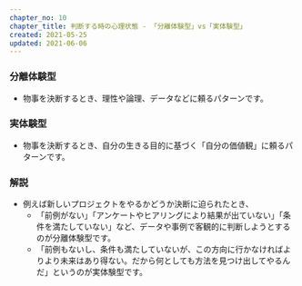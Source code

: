 ```yaml
---
chapter_no: 10
chapter_title: 判断する時の心理状態 - 「分離体験型」vs「実体験型」
created: 2021-05-25
updated: 2021-06-06
---
```

### 分離体験型
- 物事を決断するとき、理性や論理、データなどに頼るパターンです。

### 実体験型
- 物事を決断するとき、自分の生きる目的に基づく「自分の価値観」に頼るパターンです。

### 解説
- 例えば新しいプロジェクトをやるかどうか決断に迫られたとき、
  - 「前例がない」「アンケートやヒアリングにより結果が出ていない」「条件を満たしていない」など、データや事例で客観的に判断しようとするのが分離体験型です。
  - 「前例もないし、条件も満たしていないが、この方向に行かなければよりより未来はあり得ない。だから何としても方法を見つけ出してやるんだ」というのが実体験型です。
